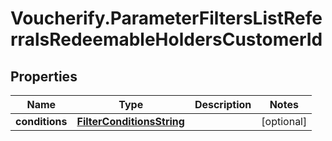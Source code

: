# Voucherify.ParameterFiltersListReferralsRedeemableHoldersCustomerId

## Properties

Name | Type | Description | Notes
------------ | ------------- | ------------- | -------------
**conditions** | [**FilterConditionsString**](FilterConditionsString.md) |  | [optional] 


